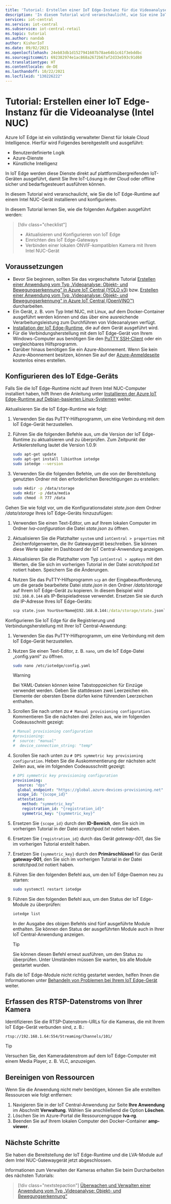 ```yaml
---
title: 'Tutorial: Erstellen einer IoT Edge-Instanz für die Videoanalyse in Azure IoT Central (Intel NUC)'
description: 'In diesem Tutorial wird veranschaulicht, wie Sie eine IoT Edge-Instanz für die Videoanalyse erstellen, die mit der Anwendungsvorlage „Videoanalyse: Objekt- und Bewegungserkennung“ verwendet werden kann.'
services: iot-central
ms.service: iot-central
ms.subservice: iot-central-retail
ms.topic: tutorial
ms.author: nandab
author: KishorIoT
ms.date: 09/02/2021
ms.openlocfilehash: 24eb83db1d1527941607b78ae64b1c61f3ebddbc
ms.sourcegitcommit: 692382974e1ac868a2672b67af2d33e593c91d60
ms.translationtype: HT
ms.contentlocale: de-DE
ms.lasthandoff: 10/22/2021
ms.locfileid: "130226222"
---
```

# <a name="tutorial-create-an-iot-edge-instance-for-video-analytics-intel-nuc"></a>Tutorial: Erstellen einer IoT Edge-Instanz für die Videoanalyse (Intel NUC)

Azure IoT Edge ist ein vollständig verwalteter Dienst für lokale Cloud Intelligence. Hierfür wird Folgendes bereitgestellt und ausgeführt:

* Benutzerdefinierte Logik
* Azure-Dienste
* Künstliche Intelligenz

In IoT Edge werden diese Dienste direkt auf plattformübergreifenden IoT-Geräten ausgeführt, damit Sie Ihre IoT-Lösung in der Cloud oder offline sicher und bedarfsgesteuert ausführen können.

In diesem Tutorial wird veranschaulicht, wie Sie die IoT Edge-Runtime auf einem Intel NUC-Gerät installieren und konfigurieren.

In diesem Tutorial lernen Sie, wie die folgenden Aufgaben ausgeführt werden:
> [!div class="checklist"]
> * Aktualisieren und Konfigurieren von IoT Edge
> * Einrichten des IoT Edge-Gateways
> * Verbinden einer lokalen ONVIF-kompatiblen Kamera mit Ihrem Intel NUC-Gerät

## <a name="prerequisites"></a>Voraussetzungen

* Bevor Sie beginnen, sollten Sie das vorgeschaltete Tutorial [Erstellen einer Anwendung vom Typ „Videoanalyse: Objekt- und Bewegungserkennung“ in Azure IoT Central (YOLO v3)](./tutorial-video-analytics-create-app-yolo-v3.md) bzw. [Erstellen einer Anwendung vom Typ „Videoanalyse: Objekt- und Bewegungserkennung“ in Azure IoT Central (OpenVINO&trade;)](tutorial-video-analytics-create-app-openvino.md) durcharbeiten.
* Ein Gerät, z. B. vom Typ Intel NUC, mit Linux, auf dem Docker-Container ausgeführt werden können und das über eine ausreichende Verarbeitungsleistung zum Durchführen von Videoanalysen verfügt.
* [Installation der IoT Edge-Runtime](../../iot-edge/how-to-provision-single-device-linux-symmetric.md), die auf dem Gerät ausgeführt wird.
* Für die Verbindungsherstellung mit dem IoT Edge-Gerät von Ihrem Windows-Computer aus benötigen Sie den [PuTTY SSH-Client](https://www.chiark.greenend.org.uk/~sgtatham/putty/latest.html) oder ein vergleichbares Hilfsprogramm.
* Darüber hinaus benötigen Sie ein Azure-Abonnement. Wenn Sie kein Azure-Abonnement besitzen, können Sie auf der [Azure-Anmeldeseite](https://aka.ms/createazuresubscription) kostenlos eines erstellen.

## <a name="configure-the-iot-edge-device"></a>Konfigurieren des IoT Edge-Geräts

Falls Sie die IoT Edge-Runtime nicht auf Ihrem Intel NUC-Computer installiert haben, hilft Ihnen die Anleitung unter [Installieren der Azure IoT Edge-Runtime auf Debian-basierten Linux-Systemen](../../iot-edge/how-to-provision-single-device-linux-symmetric.md) weiter.

Aktualisieren Sie die IoT Edge-Runtime wie folgt:

1. Verwenden Sie das PuTTY-Hilfsprogramm, um eine Verbindung mit dem IoT Edge-Gerät herzustellen.

1. Führen Sie die folgenden Befehle aus, um die Version der IoT Edge-Runtime zu aktualisieren und zu überprüfen. Zum Zeitpunkt der Artikelerstellung lautet die Version 1.0.9:

    ```bash
    sudo apt-get update
    sudo apt-get install libiothsm iotedge
    sudo iotedge --version
    ```

1. Verwenden Sie die folgenden Befehle, um die von der Bereitstellung genutzten Ordner mit den erforderlichen Berechtigungen zu erstellen:

    ```bash
    sudo mkdir -p /data/storage
    sudo mkdir -p /data/media
    sudo chmod -R 777 /data
    ```

Gehen Sie wie folgt vor, um die Konfigurationsdatei *state.json* dem Ordner */data/storage* Ihres IoT Edge-Geräts hinzuzufügen:

1. Verwenden Sie einen Text-Editor, um auf Ihrem lokalen Computer im Ordner *lva-configuration* die Datei *state.json* zu öffnen.

1. Aktualisieren Sie die Platzhalter `system` und `iotCentral > properties` mit Zeichenfolgenwerten, die Ihr Gatewaygerät beschreiben. Sie können diese Werte später im Dashboard der IoT Central-Anwendung anzeigen.

1. Aktualisieren Sie die Platzhalter vom Typ `iotCentral > appKeys` mit den Werten, die Sie sich im vorherigen Tutorial in der Datei *scratchpad.txt* notiert haben. Speichern Sie die Änderungen.

1. Nutzen Sie das PuTTY-Hilfsprogramm `scp` an der Eingabeaufforderung, um die gerade bearbeitete Datei *state.json* in den Ordner */data/storage* auf Ihrem IoT Edge-Gerät zu kopieren. In diesem Beispiel wird `192.168.0.144` als IP-Beispieladresse verwendet. Ersetzen Sie sie durch die IP-Adresse Ihres IoT Edge-Geräts:

    ```cmd
    scp state.json YourUserName@192.168.0.144:/data/storage/state.json`
    ```

Konfigurieren Sie IoT Edge für die Registrierung und Verbindungsherstellung mit Ihrer IoT Central-Anwendung:

1. Verwenden Sie das PuTTY-Hilfsprogramm, um eine Verbindung mit dem IoT Edge-Gerät herzustellen.

1. Nutzen Sie einen Text-Editor, z. B. `nano`, um die IoT Edge-Datei „config.yaml“ zu öffnen.

    ```bash
    sudo nano /etc/iotedge/config.yaml
    ```

    > [!WARNING]
    > Bei YAML-Dateien können keine Tabstoppzeichen für Einzüge verwendet werden. Geben Sie stattdessen zwei Leerzeichen ein. Elemente der obersten Ebene dürfen keine führenden Leerzeichen enthalten.

1. Scrollen Sie nach unten zu `# Manual provisioning configuration`. Kommentieren Sie die nächsten drei Zeilen aus, wie im folgenden Codeausschnitt gezeigt:

    ```yaml
    # Manual provisioning configuration
    #provisioning:
    #  source: "manual"
    #  device_connection_string: "temp"
    ```

1. Scrollen Sie nach unten zu `# DPS symmetric key provisioning configuration`. Heben Sie die Auskommentierung der nächsten acht Zeilen aus, wie im folgenden Codeausschnitt gezeigt:

    ```yaml
    # DPS symmetric key provisioning configuration
    provisioning:
      source: "dps"
      global_endpoint: "https://global.azure-devices-provisioning.net"
      scope_id: "{scope_id}"
      attestation:
        method: "symmetric_key"
        registration_id: "{registration_id}"
        symmetric_key: "{symmetric_key}"
    ```

1. Ersetzen Sie `{scope_id}` durch den **ID-Bereich**, den Sie sich im vorherigen Tutorial in der Datei *scratchpad.txt* notiert haben.

1. Ersetzen Sie `{registration_id}` durch das Gerät *gateway-001*, das Sie im vorherigen Tutorial erstellt haben.

1. Ersetzen Sie `{symmetric_key}` durch den **Primärschlüssel** für das Gerät **gateway-001**, den Sie sich im vorherigen Tutorial in der Datei *scratchpad.txt* notiert haben.

1. Führen Sie den folgenden Befehl aus, um den IoT Edge-Daemon neu zu starten:

    ```bash
    sudo systemctl restart iotedge
    ```

1. Führen Sie den folgenden Befehl aus, um den Status der IoT Edge-Module zu überprüfen:

    ```bash
    iotedge list
    ```

    In der Ausgabe des obigen Befehls sind fünf ausgeführte Module enthalten. Sie können den Status der ausgeführten Module auch in Ihrer IoT Central-Anwendung anzeigen.

    > [!TIP]
    > Sie können diesen Befehl erneut ausführen, um den Status zu überprüfen. Unter Umständen müssen Sie warten, bis alle Module gestartet wurden.

Falls die IoT Edge-Module nicht richtig gestartet werden, helfen Ihnen die Informationen unter [Behandeln von Problemen bei Ihrem IoT Edge-Gerät](../../iot-edge/troubleshoot.md) weiter.

## <a name="collect-the-rtsp-stream-from-your-camera"></a>Erfassen des RTSP-Datenstroms von Ihrer Kamera

Identifizieren Sie die RTSP-Datenstrom-URLs für die Kameras, die mit Ihrem IoT Edge-Gerät verbunden sind, z. B.:

`rtsp://192.168.1.64:554/Streaming/Channels/101/`

> [!TIP]
> Versuchen Sie, den Kameradatenstrom auf dem IoT Edge-Computer mit einem Media Player, z. B. VLC, anzuzeigen.

## <a name="clean-up-resources"></a>Bereinigen von Ressourcen

Wenn Sie die Anwendung nicht mehr benötigen, können Sie alle erstellten Ressourcen wie folgt entfernen:

1. Navigieren Sie in der IoT Central-Anwendung zur Seite **Ihre Anwendung** im Abschnitt **Verwaltung**. Wählen Sie anschließend die Option **Löschen**.
1. Löschen Sie im Azure-Portal die Ressourcengruppe **lva-rg**.
1. Beenden Sie auf Ihrem lokalen Computer den Docker-Container **amp-viewer**.

## <a name="next-steps"></a>Nächste Schritte

Sie haben die Bereitstellung der IoT Edge-Runtime und die LVA-Module auf dem Intel NUC-Gatewaygerät jetzt abgeschlossen.

Informationen zum Verwalten der Kameras erhalten Sie beim Durcharbeiten des nächsten Tutorials:

> [!div class="nextstepaction"]
> [Überwachen und Verwalten einer Anwendung vom Typ „Videoanalyse: Objekt- und Bewegungserkennung“](./tutorial-video-analytics-manage.md)